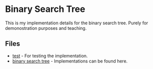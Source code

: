 # Binary Search Tree

This is my implementation details for the binary search tree. Purely for demonostration purposes and teaching.

## Files
* <a href="https://github.com/JWLee89/The-Coding-Delight/new/master/JavaScript/Data-Structures/Binary-Search-Tree/testBinarySearchTree.js">test</a> - For testing the implementation.
* <a href="https://github.com/JWLee89/The-Coding-Delight/new/master/JavaScript/Data-Structures/Binary-Search-Tree/binarySearchTree.js">binary search tree</a> - Implementations can be found here.
